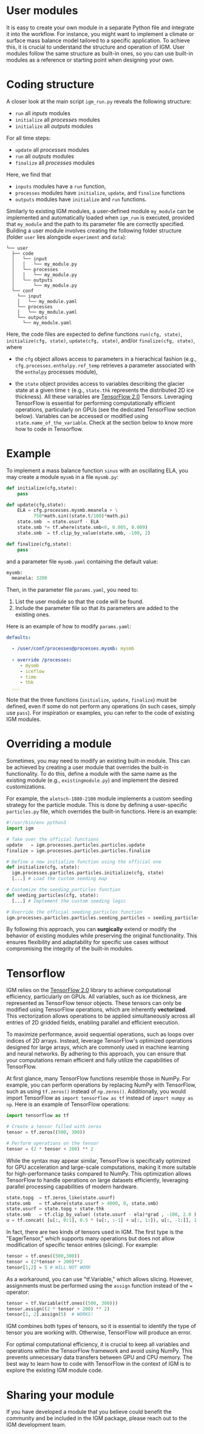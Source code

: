 # User modules

It is easy to create your own module in a separate Python file and integrate it into the workflow. For instance, you might want to implement a climate or surface mass balance model tailored to a specific application. To achieve this, it is crucial to understand the structure and operation of IGM. User modules follow the same structure as built-in ones, so you can use built-in modules as a reference or starting point when designing your own.

# Coding structure

A closer look at the main script `igm_run.py` reveals the following structure:

- `run` all *inputs* modules
- `initialize` all *processes* modules
- `initialize` all *outputs* modules

For all time steps:

  - `update` all *processes* modules
  - `run` all *outputs* modules
  - `finalize` all *processes* modules

Here, we find that

- `inputs` modules have a `run` function,
- `processes` modules have `initialize`, `update`, and `finalize` functions
- `outputs` modules have `initialize` and `run` functions.

Similarly to existing IGM modules, a user-defined module `my_module` can be implemented and automatically loaded when `igm_run` is executed, provided that `my_module` and the path to its parameter file are correctly specified. Building a user module involves creating the following folder structure (folder `user` lies alongside `experiment` and `data`):

``` 
└── user
  ├── code
  │   └── input
  │   │   └── my_module.py
  │   └── processes
  │   │   └── my_module.py
  │   └── outputs
  │       └── my_module.py
  └── conf
    └── input
    │   └── my_module.yaml
    └── processes
    │   └── my_module.yaml
    └── outputs
      └── my_module.yaml
```

Here, the code files are expected to define functions `run(cfg, state)`, `initialize(cfg, state)`, `update(cfg, state)`, and/or `finalize(cfg, state)`, where

- the `cfg` object allows access to parameters in a hierachical fashion (e.g., `cfg.processes.enthalpy.ref_temp` retrieves a parameter associated with the `enthalpy` processes module),

- the `state` object provides access to variables describing the glacier state at a given time `t` (e.g., `state.thk` represents the distributed 2D ice thickness). All these variables are [TensorFlow 2.0](https://www.tensorflow.org/) Tensors. Leveraging TensorFlow is essential for performing computationally efficient operations, particularly on GPUs (see the dedicated TensorFlow section below). Variables can be accessed or modified using `state.name_of_the_variable`. Check at the section below to know more how to code in Tensorflow.

# Example

To implement a mass balance function `sinus` with an oscillating ELA, you may create a module `mysmb` in a file `mysmb.py`:


```python
def initialize(cfg,state):
    pass

def update(cfg,state): 
    ELA = cfg.processes.mysmb.meanela + \
          750*math.sin((state.t/100)*math.pi) 
    state.smb  = state.usurf - ELA
    state.smb *= tf.where(state.smb<0, 0.005, 0.009)
    state.smb  = tf.clip_by_value(state.smb, -100, 2) 

def finalize(cfg,state):
    pass
```

and a parameter file `mysmb.yaml` containing the default value:

```python
mysmb:
  meanela: 3200
```

Then, in the parameter file `params.yaml`, you need to:

1. List the user module so that the code will be found.
2. Include the parameter file so that its parameters are added to the existing ones.

Here is an example of how to modify `params.yaml`:

```yaml
defaults:

  - /user/conf/processes@processes.mysmb: mysmb
  
  - override /processes:  
     - mysmb
     - iceflow
     - time
     - thk 
  ...
```
Note that the three functions (`initialize`, `update`, `finalize`) must be defined, even if some do not perform any operations (in such cases, simply use `pass`). For inspiration or examples, you can refer to the code of existing IGM modules.

# Overriding a module

Sometimes, you may need to modify an existing built-in module. This can be achieved by creating a user module that overrides the built-in functionality. To do this, define a module with the same name as the existing module (e.g., `existingmodule.py`) and implement the desired customizations. 

For example, the `aletsch-1880-2100` module implements a custom seeding strategy for the particle module. This is done by defining a user-specific `particles.py` file, which overrides the built-in functions. Here is an example:

```python
#!/usr/bin/env python3
import igm 

# Take over the official functions
update   = igm.processes.particles.particles.update
finalize = igm.processes.particles.particles.finalize

# Define a new initialize function using the official one
def initialize(cfg, state):
  igm.processes.particles.particles.initialize(cfg, state)
  [...] # Load the custom seeding map

# Customize the seeding_particles function
def seeding_particles(cfg, state):
  [...] # Implement the custom seeding logic

# Override the official seeding_particles function
igm.processes.particles.particles.seeding_particles = seeding_particles
```

By following this approach, you can **surgically** extend or modify the behavior of existing modules while preserving the original functionality. This ensures flexibility and adaptability for specific use cases without compromising the integrity of the built-in modules.

# Tensorflow

IGM relies on the [TensorFlow 2.0](https://www.tensorflow.org/) library to achieve computational efficiency, particularly on GPUs. All variables, such as ice thickness, are represented as TensorFlow tensor objects. These tensors can only be modified using TensorFlow operations, which are inherently **vectorized**. This vectorization allows operations to be applied simultaneously across all entries of 2D gridded fields, enabling parallel and efficient execution.

To maximize performance, avoid sequential operations, such as loops over indices of 2D arrays. Instead, leverage TensorFlow's optimized operations designed for large arrays, which are commonly used in machine learning and neural networks. By adhering to this approach, you can ensure that your computations remain efficient and fully utilize the capabilities of TensorFlow.

At first glance, many TensorFlow functions resemble those in NumPy. For example, you can perform operations by replacing NumPy with TensorFlow, such as using `tf.zeros()` instead of `np.zeros()`. Additionally, you would import TensorFlow as `import tensorflow as tf` instead of `import numpy as np`. Here is an example of TensorFlow operations:

```python
import tensorflow as tf

# Create a tensor filled with zeros
tensor = tf.zeros((500, 300))

# Perform operations on the tensor
tensor = (2 * tensor + 200) ** 2
```

While the syntax may appear similar, TensorFlow is specifically optimized for GPU acceleration and large-scale computations, making it more suitable for high-performance tasks compared to NumPy. This optimization allows TensorFlow to handle operations on large datasets efficiently, leveraging parallel processing capabilities of modern hardware.

```python
state.topg  = tf.zeros_like(state.usurf)                                  # define Variable Tensor
state.smb   = tf.where(state.usurf > 4000, 0, state.smb)                   # Imposes zero mass balance above 4000 m asl.
state.usurf = state.topg + state.thk                                       # Update surface topography with new ice thickness
state.smb   = tf.clip_by_value( (state.usurf - ela)*grad , -100, 2.0 )     # Define linear smb wrt z, with capping value
u = tf.concat( [u[:, 0:1], 0.5 * (u[:, :-1] + u[:, 1:]), u[:, -1:]], 1 )   # work on straggered grid
```

In fact, there are two kinds of tensors used in IGM. The first type is the "EagerTensor," which supports many operations but does not allow modification of specific tensor entries (slicing). For example:

```python
tensor = tf.ones((500,300))  
tensor = (2*tensor + 200)**2
tensor[1,2] = 5 # WILL NOT WORK
```

As a workaround, you can use "tf.Variable," which allows slicing. However, assignments must be performed using the `assign` function instead of the `=` operator:

```python
tensor = tf.Variable(tf.ones((500, 300)))
tensor.assign((2 * tensor + 200) ** 2)
tensor[1, 2].assign(5)  # WORKS!
```

IGM combines both types of tensors, so it is essential to identify the type of tensor you are working with. Otherwise, TensorFlow will produce an error.

For optimal computational efficiency, it is crucial to keep all variables and operations within the TensorFlow framework and avoid using NumPy. This prevents unnecessary data transfers between GPU and CPU memory. The best way to learn how to code with TensorFlow in the context of IGM is to explore the existing IGM module code.

# Sharing your module

If you have developed a module that you believe could benefit the community and be included in the IGM package, please reach out to the IGM development team. 





 
